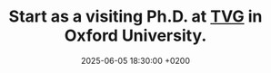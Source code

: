 ---
title: Start as a visiting Ph.D. at <a href="https://torrvision.com/" target="_blank">TVG</a> in Oxford University.
date: 2025-06-05 18:30:00 +0200
---